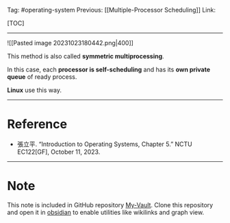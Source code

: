 Tag: #operating-system 
Previous: [[Multiple-Processor Scheduling]]
Link: 

[TOC]

---

![[Pasted image 20231023180442.png|400]]

This method is also called **symmetric multiprocessing**.

In this case, each **processor is self-scheduling** and has its **own private queue** of ready process.

**Linux** use this way.

---

# Reference

- 張立平. “Introduction to Operating Systems, Chapter 5.” NCTU EC122[GF], October 11, 2023.

---

# Note

This note is included in GitHub repository [My-Vault](https://github.com/LittleD3092/My-Vault.git). Clone this repository and open it in [obsidian](https://obsidian.md/) to enable utilities like wikilinks and graph view.